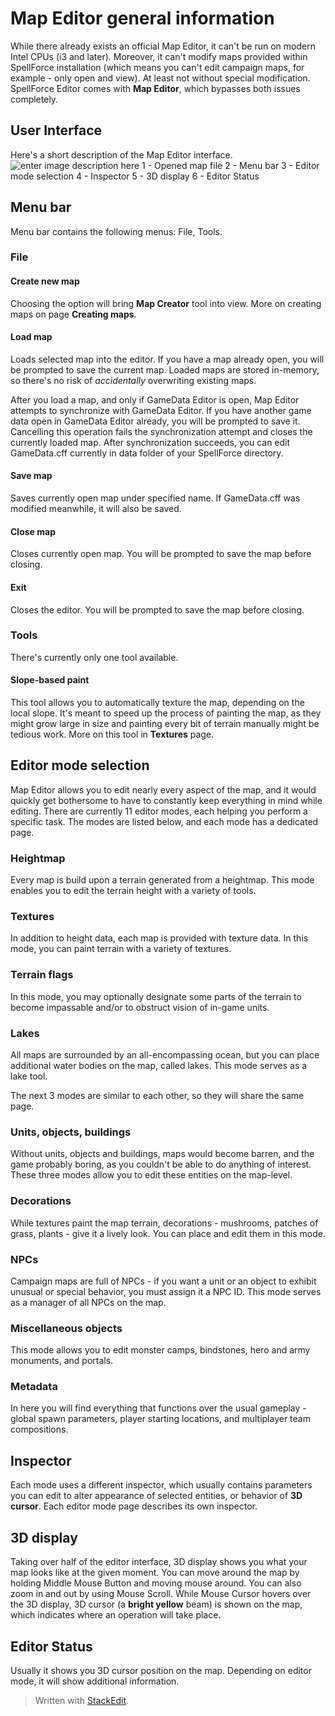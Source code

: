 # Map Editor general information
While there already exists an official Map Editor, it can't be run on modern Intel CPUs (i3 and later). Moreover, it can't modify maps provided within SpellForce installation (which means you can't edit campaign maps, for example - only open and view). At least not without special modification. SpellForce Editor comes with **Map Editor**, which bypasses both issues completely. 

## User Interface
Here's a short description of the Map Editor interface.
![enter image description here](https://lh3.googleusercontent.com/tcg3QTpubEoVU1n90MZsk1pvIp8_tTXOzq6Xf6IhgEiLaGX5WwDsYGEnXardQ5ivV4m-SgBl-_AS)
1 - Opened map file
2 - Menu bar
3 - Editor mode selection
4 - Inspector
5 - 3D display
6 - Editor Status

## Menu bar
Menu bar contains the following menus: File, Tools.
### File
#### Create new map
Choosing the option will bring **Map Creator** tool into view. More on creating maps on page **Creating maps**.
#### Load map
Loads selected map into the editor. If you have a map already open, you will be prompted to save the current map.
Loaded maps are stored in-memory, so there's no risk of _accidentally_ overwriting existing maps.

After you load a map, and only if GameData Editor is open, Map Editor attempts to synchronize with GameData Editor. If you have another game data open in GameData Editor already, you will be prompted to save it. Cancelling this operation fails the synchronization attempt and closes the currently loaded map. After synchronization succeeds, you can edit GameData.cff currently in data folder of your SpellForce directory.
#### Save map
Saves currently open map under specified name. If GameData.cff was modified meanwhile, it will also be saved.
#### Close map
Closes currently open map. You will be prompted to save the map before closing.
#### Exit
Closes the editor. You will be prompted to save the map before closing.

### Tools
There's currently only one tool available.
#### Slope-based paint
This tool allows you to automatically texture the map, depending on the local slope. It's meant to speed up the process of painting the map, as they might grow large in size and painting every bit of terrain manually might be tedious work. More on this tool in **Textures** page.

## Editor mode selection
Map Editor allows you to edit nearly every aspect of the map, and it would quickly get bothersome to have to constantly keep everything in mind while editing. There are currently 11 editor modes, each helping you perform a specific task. The modes are listed below, and each mode has a dedicated page.
### Heightmap
Every map is build upon a terrain generated from a heightmap. This mode enables you to edit the terrain height with a variety of tools.
### Textures
In addition to height data, each map is provided with texture data. In this mode, you can paint terrain with a variety of textures.
### Terrain flags
In this mode, you may optionally designate some parts of the terrain to become impassable and/or to obstruct vision of in-game units.
### Lakes
All maps are surrounded by an all-encompassing ocean, but you can place additional water bodies on the map, called lakes. This mode serves as a lake tool.

The next 3 modes are similar to each other, so they will share the same page.
### Units, objects, buildings
Without units, objects and buildings, maps would become barren, and the game probably boring, as you couldn't be able to do anything of interest. These three modes allow you to edit these entities on the map-level.
### Decorations
While textures paint the map terrain, decorations - mushrooms, patches of grass, plants - give it a lively look. You can place and edit them in this mode.
### NPCs
Campaign maps are full of NPCs - if you want a unit or an object to exhibit unusual or special behavior, you must assign it a NPC ID. This mode serves as a manager of all NPCs on the map.
### Miscellaneous objects
This mode allows you to edit monster camps, bindstones, hero and army monuments, and portals.
### Metadata
In here you will find everything that functions over the usual gameplay - global spawn parameters, player starting locations, and multiplayer team compositions.

## Inspector
Each mode uses a different inspector, which usually contains parameters you can edit to alter appearance of selected entities, or behavior of **3D cursor**. Each editor mode page describes its own inspector.

## 3D display
Taking over half of the editor interface, 3D display shows you what your map looks like at the given moment. You can move around the map by holding Middle Mouse Button and moving mouse around. You can also zoom in and out by using Mouse Scroll.
While Mouse Cursor hovers over the 3D display, 3D cursor (a **bright yellow** beam) is shown on the map, which indicates where an operation will take place.

## Editor Status
Usually it shows you 3D cursor position on the map. Depending on editor mode, it will show additional information.

> Written with [StackEdit](https://stackedit.io/).
<!--stackedit_data:
eyJoaXN0b3J5IjpbMTY4NzQwNzk2Nl19
-->